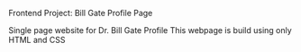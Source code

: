 Frontend Project: Bill Gate Profile Page

Single page website for Dr. Bill Gate Profile
This webpage is build using only HTML and CSS
